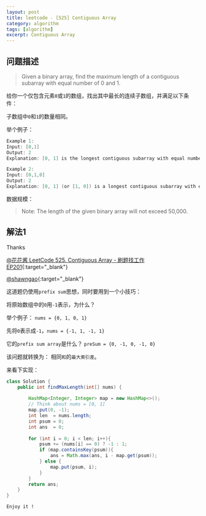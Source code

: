 ```yaml
---
layout: post
title: leetcode - [525] Contiguous Array
category: algorithm
tags: [algorithm]
excerpt: Contiguous Array
---
```


## 问题描述  

> Given a binary array, find the maximum length of a contiguous subarray with equal number of 0 and 1.  

给你一个仅包含元素`0`或`1`的数组，找出其中最长的连续子数组，并满足以下条件：  

子数组中`0`和`1`的数量相同。  


举个例子：  

``` java
Example 1:
Input: [0,1]
Output: 2
Explanation: [0, 1] is the longest contiguous subarray with equal number of 0 and 1.

Example 2:
Input: [0,1,0]
Output: 2
Explanation: [0, 1] (or [1, 0]) is a longest contiguous subarray with equal number of 0 and 1.
```

数据规模：  

> Note: The length of the given binary array will not exceed 50,000.  

## 解法1  

Thanks 

[@花花酱 LeetCode 525. Contiguous Array - 刷题找工作 EP201](https://www.youtube.com/watch?v=uAGt1QoAoMU){:target="_blank"}  

[@shawngao](https://leetcode.com/problems/contiguous-array/discuss/99646/Easy-Java-O(n)-Solution-PreSum-%2B-HashMap){:target="_blank"}  

这道题仍使用`prefix sum`思想，同时要用到一个小技巧：  

将原始数组中的`0`用`-1`表示，为什么？  

举个例子： `nums = {0, 1, 0, 1}`  

先将`0`表示成`-1`，`nums = {-1, 1, -1, 1}`  

它的`prefix sum array`是什么？ `preSum = {0, -1, 0, -1, 0}`  

该问题就转换为： 相同`和`的`最大索引差`。  


来看下实现：  


``` java
class Solution {
    public int findMaxLength(int[] nums) {
        
        HashMap<Integer, Integer> map = new HashMap<>();
        // Think about nums = [0, 1]
        map.put(0, -1);
        int len  = nums.length;
        int psum = 0;
        int ans  = 0;
        
        for (int i = 0; i < len; i++){
            psum += (nums[i] == 0) ? -1 : 1;
            if (map.containsKey(psum)){
                ans = Math.max(ans, i - map.get(psum));
            } else {
                map.put(psum, i);    
            }
        }
        return ans;
    }
}
```

`Enjoy it ! `
